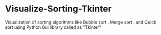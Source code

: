 # Visualize-Sorting-Tkinter
Visualization of sorting algorithms like Bubble sort , Merge sort , and Quick sort using Python Gui library called as "Tkinter"
